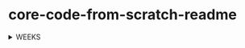 # core-code-from-scratch-readme


<!-- TABLE OF CONTENTS -->
<details>
  <summary>WEEKS</summary>
  
    <li>
      <a href="https://github.com/javiarriagag/core-code-from-scratch-readme/blob/main/WEEK1.md">Week 1</a>
    </li>
    <li>
      <a href="https://github.com/javiarriagag/core-code-from-scratch-readme/blob/main/WEEK2.md">Week 2</a>
    </li>
  
    <li>
      <a href="https://github.com/javiarriagag/core-code-from-scratch-readme/blob/main/WEEK3.md">Week 3</a>
  </li>
  
  <li>
      <a href="https://github.com/javiarriagag/core-code-from-scratch-readme/blob/main/WEEK6.md">Week 6</a>
    </li>
  
  
</details>
